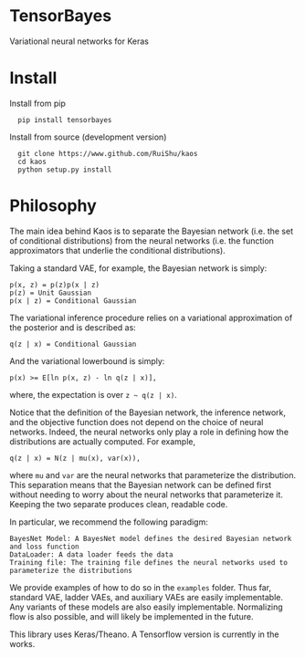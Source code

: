 # TensorBayes
Variational neural networks for Keras

# Install

Install from pip

      pip install tensorbayes


Install from source (development version)

      git clone https://www.github.com/RuiShu/kaos
      cd kaos
      python setup.py install


# Philosophy
The main idea behind Kaos is to separate the Bayesian network (i.e. the set of
conditional distributions) from the neural networks (i.e. the function
approximators that underlie the conditional distributions).

Taking a standard VAE, for example, the Bayesian network is simply:
```
p(x, z) = p(z)p(x | z)
p(z) = Unit Gaussian
p(x | z) = Conditional Gaussian
```
The variational inference procedure relies on a variational approximation of the posterior and is described as:
```
q(z | x) = Conditional Gaussian
```
And the variational lowerbound is simply:
```
p(x) >= E[ln p(x, z) - ln q(z | x)],
```
where, the expectation is over `z ~ q(z | x)`.

Notice that the definition of the Bayesian network, the inference network, and
the objective function does not depend on the choice of neural networks. Indeed,
the neural networks only play a role in defining how the distributions are
actually computed. For example,
```
q(z | x) = N(z | mu(x), var(x)),
```
where `mu` and `var` are the neural networks that parameterize the distribution.
This separation means that the Bayesian network can be defined first without
needing to worry about the neural networks that parameterize it. Keeping the two
separate produces clean, readable code.

In particular, we recommend the following paradigm:
```
BayesNet Model: A BayesNet model defines the desired Bayesian network and loss function
DataLoader: A data loader feeds the data
Training file: The training file defines the neural networks used to parameterize the distributions
```

We provide examples of how to do so in the `examples` folder. Thus far, standard
VAE, ladder VAEs, and auxiliary VAEs are easily implementable. Any variants of
these models are also easily implementable. Normalizing flow is also possible,
and will likely be implemented in the future.

This library uses Keras/Theano. A Tensorflow version is currently in the works.
